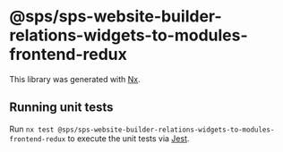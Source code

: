 # @sps/sps-website-builder-relations-widgets-to-modules-frontend-redux

This library was generated with [Nx](https://nx.dev).

## Running unit tests

Run `nx test @sps/sps-website-builder-relations-widgets-to-modules-frontend-redux` to execute the unit tests via [Jest](https://jestjs.io).
